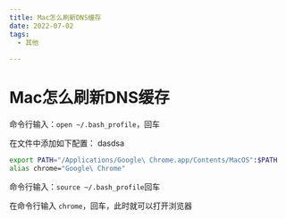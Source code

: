 ```yaml
---
title: Mac怎么刷新DNS缓存
date: 2022-07-02
tags:
  - 其他 
 
---
```


# Mac怎么刷新DNS缓存

命令行输入：`open ~/.bash_profile`，回车

在文件中添加如下配置：  dasdsa

```sh
export PATH="/Applications/Google\ Chrome.app/Contents/MacOS":$PATH
alias chrome="Google\ Chrome"
```

命令行输入：`source ~/.bash_profile`回车

在命令行输入 `chrome`，回车，此时就可以打开浏览器


